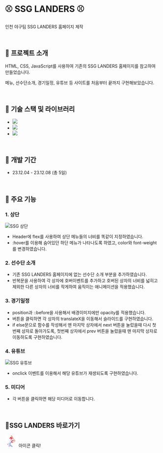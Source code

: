 # &#9918; SSG LANDERS &#9918;

인천 야구팀 SSG LANDERS 홈페이지 제작

<br>


## &#128204; 프로젝트 소개

HTML, CSS, JavaScript를 사용하여 기존의 SSG LANDERS 홈페이지를 참고하여 만들었습니다.

메뉴, 선수단소개, 경기일정, 유튜브 등 사이트를 처음부터 끝까지 구현해보았습니다. 


<br>


## &#128204; 기술 스택 및 라이브러리

- <img src="https://img.shields.io/badge/JavaScript-ECD53F?style=flat-square&logo=JavaScript&logoColor=white"/>
- <img src="https://img.shields.io/badge/HTML5-F46D01?style=flat-square&logo=HTML5&logoColor=white"/>
- <img src="https://img.shields.io/badge/CSS3-2490D7?style=flat-square&logo=CSS3&logoColor=white"/>

<br>


## &#128204; 개발 기간

- 23.12.04 - 23.12.08 (총 5일)

<br>


## &#128204; 주요 기능

### 1. 상단
![SSG 상단](https://github.com/soyeon1221/SSG-LANDERS/assets/121142418/ef44840c-186c-46ed-a4a6-446439e7a259)
- Header에 flex를 사용하여 상단 메뉴들의 너비를 똑같이 지정하였습니다.
- :hover를 이용해 숨어있던 하단 메뉴가 나타나도록 하였고, color와 font-weight를 변경하였습니다.
### 2. 선수단 소개
- 기존 SSG LANDERS 홈페이지에 없는 선수단 소개 부분을 추가하였습니다.
- 반복문을 사용하여 각 상자에 호버이벤트를 추가하고 호버된 상자의 너비를 넓히고 제외한 다른 상자의 너비를 작게하여 움직이는 애니메이션을 적용했습니다.
### 3. 경기일정
- position과 ::before을 사용해서 배경이미지에만 opacity를 적용했습니다.
- 버튼을 클릭하면 각 상자의 translateX을 이동해서 슬라이드를 구현하였습니다.
- if else문으로 함수를 작성해서 맨 마지막 상자에서 next 버튼을 눌렀을때 다시 첫번째 상자로 돌아가도록, 첫번째 상자에서 prev 버튼을 눌렀을때 맨 마지막 상자로 이동하도록 구현하였습니다.
### 4. 유튜브
![SSG 유튜브](https://github.com/soyeon1221/SSG-LANDERS/assets/121142418/48283e83-ca0a-4627-8759-dfc901055dcd)
- onclick 이벤트를 이용해서 해당 유튜브가 재생되도록 구현하였습니다.
### 5. 미디어
- 각 버튼을 클릭하면 해당 미디어로 이동합니다.

<br>


## &#128204;SSG LANDERS 바로가기

[<img src="./SSG-icon.png" width="40" height="40">](https://soyeon1221.github.io/SSG-LANDERS) 아이콘 클릭!
<br><br>


